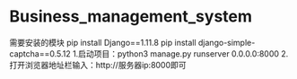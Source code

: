 # Business_management_system
需要安装的模块
pip install Django==1.11.8
pip install django-simple-captcha==0.5.12
1.启动项目：python3 manage.py runserver 0.0.0.0:8000
2.打开浏览器地址栏输入：http://服务器ip:8000即可

